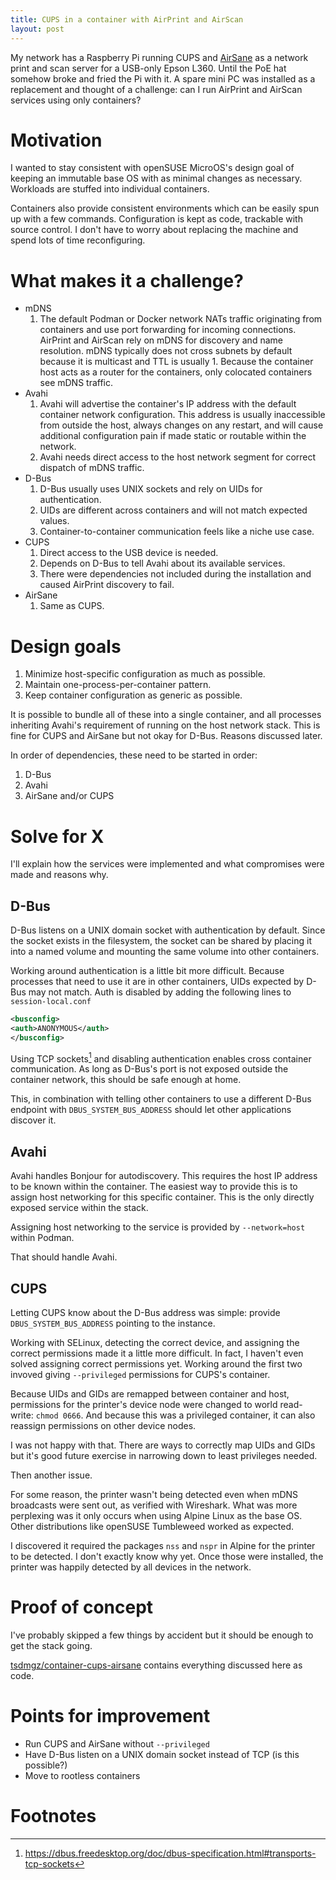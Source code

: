 ```yaml
---
title: CUPS in a container with AirPrint and AirScan
layout: post
---
```


My network has a Raspberry Pi running CUPS and
[AirSane](https://github.com/SimulPiscator/AirSane) as a network print and scan
server for a USB-only Epson L360. Until the PoE hat somehow broke and fried the
Pi with it. A spare mini PC was installed as a replacement and thought of a
challenge: can I run AirPrint and AirScan services using only containers?

<!--more-->

# Motivation

I wanted to stay consistent with openSUSE MicroOS's design goal of keeping an
immutable base OS with as minimal changes as necessary. Workloads are stuffed
into individual containers.

Containers also provide consistent environments which can be easily spun up
with a few commands. Configuration is kept as code, trackable with source
control. I don't have to worry about replacing the machine and spend lots of
time reconfiguring.

# What makes it a challenge?

* mDNS
    1. The default Podman or Docker network NATs traffic originating from
       containers and use port forwarding for incoming connections. AirPrint and
       AirScan rely on mDNS for discovery and name resolution. mDNS typically does
       not cross subnets by default because it is multicast and TTL is usually 1.
       Because the container host acts as a router for the containers, only
       colocated containers see mDNS traffic.
* Avahi
    1. Avahi will advertise the container's IP address with the default
       container network configuration. This address is usually inaccessible from
       outside the host, always changes on any restart, and will cause additional
       configuration pain if made static or routable within the network.
    2. Avahi needs direct access to the host network segment for correct
       dispatch of mDNS traffic.
* D-Bus
    1. D-Bus usually uses UNIX sockets and rely on UIDs for authentication.
    2. UIDs are different across containers and will not match expected values.
    3. Container-to-container communication feels like a niche use case.
* CUPS
    1. Direct access to the USB device is needed.
    2. Depends on D-Bus to tell Avahi about its available services.
    3. There were dependencies not included during the installation and caused
       AirPrint discovery to fail.
* AirSane
    1. Same as CUPS.

# Design goals

1. Minimize host-specific configuration as much as possible.
2. Maintain one-process-per-container pattern.
3. Keep container configuration as generic as possible.

It is possible to bundle all of these into a single container, and all processes
inheriting Avahi's requirement of running on the host network stack. This is
fine for CUPS and AirSane but not okay for D-Bus. Reasons discussed later.

In order of dependencies, these need to be started in order:
1. D-Bus
2. Avahi
3. AirSane and/or CUPS

# Solve for X

I'll explain how the services were implemented and what compromises were made
and reasons why.

## D-Bus

D-Bus listens on a UNIX domain socket with authentication by default. Since the
socket exists in the filesystem, the socket can be shared by placing it into a
named volume and mounting the same volume into other containers.

Working around authentication is a little bit more difficult. Because processes
that need to use it are in other containers, UIDs expected by D-Bus may not
match. Auth is disabled by adding the following lines to `session-local.conf`

```xml
<busconfig>
<auth>ANONYMOUS</auth>
</busconfig>
```

Using TCP sockets[^dbus-sockets] and disabling authentication enables cross container
communication. As long as D-Bus's port is not exposed outside the container
network, this should be safe enough at home.

This, in combination with telling other containers to use a different D-Bus endpoint
with `DBUS_SYSTEM_BUS_ADDRESS` should let other applications discover it.

## Avahi

Avahi handles Bonjour for autodiscovery. This requires the host IP address to be
known within the container. The easiest way to provide this is to assign host
networking for this specific container. This is the only directly exposed
service within the stack.

Assigning host networking to the service is provided by `--network=host` within
Podman.

That should handle Avahi.

## CUPS

Letting CUPS know about the D-Bus address was simple: provide
`DBUS_SYSTEM_BUS_ADDRESS` pointing to the instance.

Working with SELinux, detecting the correct device, and assigning the correct
permissions made it a little more difficult. In fact, I haven't even solved
assigning correct permissions yet. Working around the first two invoved giving
`--privileged` permissions for CUPS's container.

Because UIDs and GIDs are remapped between container and host, permissions for
the printer's device node were changed to world read-write: `chmod 0666`. And
because this was a privileged container, it can also reassign permissions on
other device nodes.

I was not happy with that. There are ways to correctly map UIDs and GIDs but
it's good future exercise in narrowing down to least privileges needed.

Then another issue.

For some reason, the printer wasn't being detected even when mDNS broadcasts
were sent out, as verified with Wireshark. What was more perplexing was it only
occurs when using Alpine Linux as the base OS. Other distributions like openSUSE
Tumbleweed worked as expected.

I discovered it required the packages `nss` and `nspr` in Alpine for the printer
to be detected. I don't exactly know why yet. Once those were installed, the
printer was happily detected by all devices in the network.

# Proof of concept

I've probably skipped a few things by accident but it should be enough to get
the stack going.

[tsdmgz/container-cups-airsane](https://github.com/tsdmgz/container-cups-airsane)
contains everything discussed here as code.

# Points for improvement

* Run CUPS and AirSane without `--privileged`
* Have D-Bus listen on a UNIX domain socket instead of TCP (is this possible?)
* Move to rootless containers

# Footnotes

[^dbus-sockets]: <https://dbus.freedesktop.org/doc/dbus-specification.html#transports-tcp-sockets>
